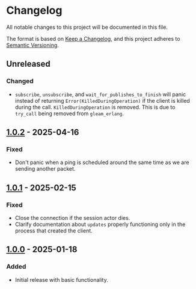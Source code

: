 # Changelog

All notable changes to this project will be documented in this file.

The format is based on [Keep a Changelog](https://keepachangelog.com/en/1.1.0/),
and this project adheres to [Semantic Versioning](https://semver.org/spec/v2.0.0.html).

## Unreleased

### Changed
- `subscribe`, `unsubscribe`, and `wait_for_publishes_to_finish`
  will panic instead of returning `Error(KilledDuringOperation)`
  if the client is killed during the call.
  `KilledDuringOperation` is removed.
  This is due to `try_call` being removed from `gleam_erlang`.

## [1.0.2] - 2025-04-16

### Fixed
- Don't panic when a ping is scheduled around the same time as we are sending
  another packet.

## [1.0.1] - 2025-02-15

### Fixed
- Close the connection if the session actor dies.
- Clarify documentation about `updates` properly functioning only in the process that created the client.

## [1.0.0] - 2025-01-18

### Added
- Initial release with basic functionality.

[Unreleased]: https://github.com/sbergen/spoke/compare/v1.0.2...HEAD
[1.0.2]: https://github.com/sbergen/spoke/releases/tag/v1.0.2
[1.0.1]: https://github.com/sbergen/spoke/releases/tag/v1.0.1
[1.0.0]: https://github.com/sbergen/spoke/releases/tag/v1.0.0